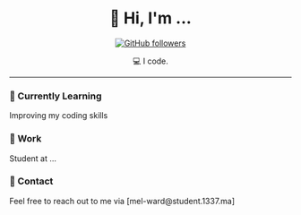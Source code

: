 <h1 align="center">👋 Hi, I'm ...</h1>

<p align="center">
  <a href="https://github.com/badrpink"><img alt="GitHub followers" src="https://img.shields.io/github/followers/badrpink?style=social"></a>
</p>

<p align="center">💻 I code.</p>

<hr>

<h3>🌱 Currently Learning</h3>
<p>Improving my coding skills</p>

<h3>💼 Work</h3>
<p>Student at ...</p>

<h3>📧 Contact</h3>
<p>Feel free to reach out to me via [mel-ward@student.1337.ma]</p>
